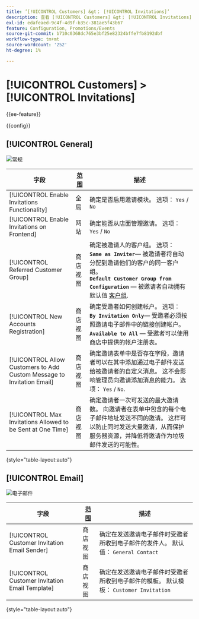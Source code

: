 ```yaml
---
title: ’[!UICONTROL Customers] &gt； [!UICONTROL Invitations]’
description: 查看 [!UICONTROL Customers] &gt； [!UICONTROL Invitations] 商务管理员页面。
exl-id: edafeaed-9c4f-4d9f-b35c-381ae5f43b67
feature: Configuration, Promotions/Events
source-git-commit: b710c0368dc765e3bf25e82324bffe7fb8192dbf
workflow-type: tm+mt
source-wordcount: '252'
ht-degree: 1%

---
```


# [!UICONTROL Customers] > [!UICONTROL Invitations]

{{ee-feature}}

{{config}}

## [!UICONTROL General]

![常规](./assets/invitations-general.png)<!-- zoom -->

<!-- [General](https://docs.magento.com/user-guide/marketing/invitations-configure.html) -->

| 字段 | [范围](../../getting-started/websites-stores-views.md#scope-settings) | 描述 |
|--- |--- |--- |
| [!UICONTROL Enable Invitations Functionality] | 全局 | 确定是否启用邀请模块。 选项： `Yes` / `No` |
| [!UICONTROL Enable Invitations on Frontend] | 网站 | 确定能否从店面管理邀请。 选项： `Yes` / `No` |
| [!UICONTROL Referred Customer Group] | 商店视图 | 确定被邀请人的客户组。 选项： <br/>**`Same as Inviter`**— 被邀请者将自动分配到邀请他们的客户的同一客户组。<br/>**`Default Customer Group from Configuration`**  — 被邀请者自动拥有默认值 [客户组](../../customers/customer-groups.md). |
| [!UICONTROL New Accounts Registration] | 商店视图 | 确定受邀者如何创建帐户。 选项： <br/>**`By Invitation Only`**— 受邀者必须按照邀请电子邮件中的链接创建帐户。<br/>**`Available to All`**  — 受邀者可以使用商店中提供的帐户注册表。 |
| [!UICONTROL Allow Customers to Add Custom Message to Invitation Email] | 商店视图 | 确定邀请表单中是否存在字段，邀请者可以在其中添加通过电子邮件发送给被邀请者的自定义消息。 这不会影响管理员向邀请添加消息的能力。 选项： `Yes` / `No`. |
| [!UICONTROL Max Invitations Allowed to be Sent at One Time] | 商店视图 | 确定邀请者一次可发送的最大邀请数。 向邀请者在表单中包含的每个电子邮件地址发送不同的邀请。 这样可以防止同时发送大量邀请，从而保护服务器资源，并降低将邀请作为垃圾邮件发送的可能性。 |

{style="table-layout:auto"}

## [!UICONTROL Email]

![电子邮件](./assets/invitations-email.png)<!-- zoom -->

<!-- [Email](https://docs.magento.com/user-guide/marketing/invitations-configure.html) -->

| 字段 | [范围](../../getting-started/websites-stores-views.md#scope-settings) | 描述 |
|--- |--- |--- |
| [!UICONTROL Customer Invitation Email Sender] | 商店视图 | 确定在发送邀请电子邮件时受邀者所收到电子邮件的发件人。 默认值： `General Contact` |
| [!UICONTROL Customer Invitation Email Template] | 商店视图 | 确定在发送邀请电子邮件时受邀者所收到电子邮件的模板。 默认模板： `Customer Invitation` |

{style="table-layout:auto"}
